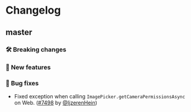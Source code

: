 # Changelog

## master

### 🛠 Breaking changes

### 🎉 New features

### 🐛 Bug fixes

- Fixed exception when calling `ImagePicker.getCameraPermissionsAsync` on Web. ([#7498](https://github.com/expo/expo/pull/7498) by [@IjzerenHein](https://github.com/IjzerenHein))
